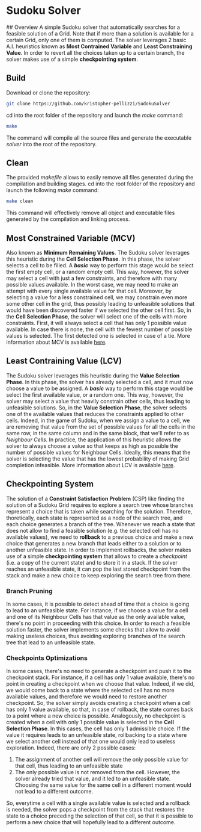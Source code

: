 # Sudoku Solver
## Overview
A simple Sudoku solver that automatically searches for a feasible solution of a Grid.
Note that if more than a solution is available for a certain Grid, only one of them is computed.
The solver leverages 2 basic A.I. heuristics known as **Most Contrained Variable** and **Least Constraining Value**.
In order to revert all the choices taken up to a certain branch, the solver makes use of a simple **checkpointing system**.

## Build
Download or clone the repository:
``` bash
git clone https://github.com/kristopher-pellizzi/SudokuSolver
```

cd into the root folder of the repository and launch the *make* command:
```bash
make
```

The command will compile all the source files and generate the executable *solver* into the root of the repository.

## Clean
The provided *makefile* allows to easily remove all files generated during the compilation and building stages.
cd into the root folder of the repository and launch the following *make* command:
``` bash
make clean
```
This command will effectively remove all object and executable files generated by the compilation and linking process.

## Most Constrained Variable (MCV)
Also known as **Minimum Remaining Values**.
The Sudoku solver leverages this heuristic during the **Cell Selection Phase**.
In this phase, the solver selects a cell to be filled.
A ***basic*** way to perform this stage would be select the first empty cell, or a random empty cell.
This way, however, the solver may select a cell with just a few constraints, and therefore with many possible values available.
In the worst case, we may need to make an attempt with every single available value for that cell.
Moreover, by selecting a value for a less constrained cell, we may constrain even more some other cell in the grid, thus possibly leading to unfeasible solutions that would have been discovered faster if we selected the other cell first.
So, in the **Cell Selection Phase**, the solver will select one of the cells with more constraints.
First, it will always select a cell that has only 1 possible value available.
In case there is none, the cell with the fewest number of possible values is selected.
The first detected one is selected in case of a tie.
More information about MCV is available [here](https://stanford.edu/~shervine/teaching/cs-221/cheatsheet-variables-models#dynamic-ordering).

## Least Contraining Value (LCV)
The Sudoku solver leverages this heuristic during the **Value Selection Phase**.
In this phase, the solver has already selected a cell, and it must now choose a value to be assigned.
A ***basic*** way to perform this stage would be select the first available value, or a random one.
This way, however, the solver may select a value that heavily constrain other cells, thus leading to unfeasible solutions.
So, in the **Value Selection Phase**, the solver selects one of the available values that reduces the constraints applied to other cells.
Indeed, in the game of Sudoku, when we assign a value to a cell, we are removing that value from the set of possible values for all the cells in the same row, in the same column and in the same block, that we'll refer to as *Neighbour Cells*.
In practice, the application of this heuristic allows the solver to always choose a value so that keeps as high as possible the number of possible values for Neighbour Cells.
Ideally, this means that the solver is selecting the value that has the lowest probability of making Grid completion infeasible.
More information about LCV is available [here](https://stanford.edu/~shervine/teaching/cs-221/cheatsheet-variables-models#dynamic-ordering).

## Checkpointing System
The solution of a **Constraint Satisfaction Problem** (CSP) like finding the solution of a Sudoku Grid requires to explore a search tree whose branches represent a choice that is taken while searching for the solution.
Therefore, thoretically, each state is represented as a node of the search tree, and each choice generates a branch of the tree.
Whenever we reach a state that does not allow to find a feasible solution (e.g. the selected cell has no available values), we need to **rollback** to a previous choice and make a new choice that generates a new branch that leads either to a solution or to another unfeasible state.
In order to implement rollbacks, the solver makes use of a simple **checkpointing system** that allows to create a *checkpoint* (i.e. a copy of the current state) and to store it in a stack.
If the solver reaches an unfeasible state, it can pop the last stored checkpoint from the stack and make a new choice to keep exploring the search tree from there.

### Branch Pruning
In some cases, it is possible to detect ahead of time that a choice is going to lead to an unfeasible state.
For instance, if we choose a value for a cell and one of its Neighbour Cells has that value as the only available value, there's no point in proceeding with this choice.
In order to reach a feasible solution faster, the solver implements some checks that allow to avoid making useless choices, thus avoiding exploring branches of the search tree that lead to an unfeasible state.

### Checkpoints Optimizations
In some cases, there's no need to generate a checkpoint and push it to the checkpoint stack.
For instance, if a cell has only 1 value available, there's no point in creating a checkpoint when we choose that value.
Indeed, if we did, we would come back to a state where the selected cell has no more available values, and therefore we would need to restore another checkpoint.
So, the solver simply avoids creating a checkpoint when a cell has only 1 value available, so that, in case of rollback, the state comes back to a point where a new choice is possible.
Analogously, no checkpoint is created when a cell with only 1 possible value is selected in the **Cell Selection Phase**.
In this cases, the cell has only 1 admissible choice. 
If the value it requires leads to an unfeasible state, rollbacking to a state where we select another cell instead of that one would only lead to useless exploration.
Indeed, there are only 2 possible cases:
1) The assignment of another cell will remove the only possible value for that cell, thus leading to an unfeasible state
2) The only possible value is not removed from the cell. However, the solver already tried that value, and it led to an unfeasible state. Choosing the same value for the same cell in a different moment would not lead to a different outcome.

So, everytime a cell with a single available value is selected and a rollback is needed, the solver pops a checkpoint from the stack that restores the state to a choice preceding the selection of that cell, so that it is possible to perform a new choice that will hopefully lead to a different outcome.